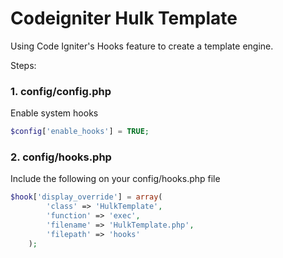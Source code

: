 # Codeigniter Hulk Template

Using Code Igniter's Hooks feature to create a template engine.

Steps:

### 1. config/config.php

Enable system hooks

```php
$config['enable_hooks'] = TRUE;
```

### 2. config/hooks.php

Include the following on your config/hooks.php file

```php
$hook['display_override'] = array(
		'class' => 'HulkTemplate',
		'function' => 'exec',
		'filename' => 'HulkTemplate.php',
		'filepath' => 'hooks'
	);
```
